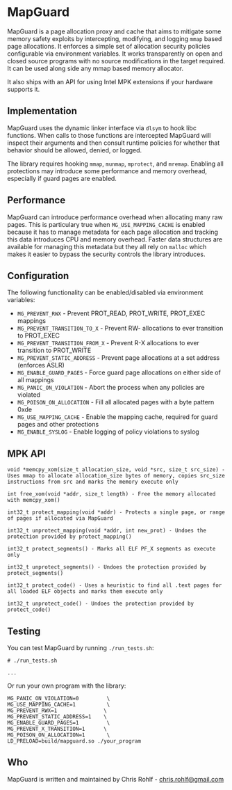 # MapGuard

MapGuard is a page allocation proxy and cache that aims to mitigate some memory safety exploits by intercepting, modifying, and logging `mmap` based page allocations. It enforces a simple set of allocation security policies configurable via environment variables. It works transparently on open and closed source programs with no source modifications in the target required. It can be used along side any mmap based memory allocator.

It also ships with an API for using Intel MPK extensions if your hardware supports it.

## Implementation

MapGuard uses the dynamic linker interface via `dlsym` to hook libc functions. When calls to those functions are intercepted MapGuard will inspect their arguments and then consult runtime policies for whether that behavior should be allowed, denied, or logged.

The library requires hooking `mmap`, `munmap`, `mprotect`, and `mremap`. Enabling all protections may introduce some performance and memory overhead, especially if guard pages are enabled.

## Performance

MapGuard can introduce performance overhead when allocating many raw pages. This is particulary true when `MG_USE_MAPPING_CACHE` is enabled because it has to manage metadata for each page allocation and tracking this data introduces CPU and memory overhead. Faster data structures are available for managing this metadata but they all rely on `malloc` which makes it easier to bypass the security controls the library introduces.

## Configuration

The following functionality can be enabled/disabled via environment variables:

* `MG_PREVENT_RWX` - Prevent PROT_READ, PROT_WRITE, PROT_EXEC mappings
* `MG_PREVENT_TRANSITION_TO_X` - Prevent RW- allocations to ever transition to PROT_EXEC
* `MG_PREVENT_TRANSITION_FROM_X` - Prevent R-X allocations to ever transition to PROT_WRITE
* `MG_PREVENT_STATIC_ADDRESS` - Prevent page allocations at a set address (enforces ASLR)
* `MG_ENABLE_GUARD_PAGES` - Force guard page allocations on either side of all mappings
* `MG_PANIC_ON_VIOLATION` - Abort the process when any policies are violated
* `MG_POISON_ON_ALLOCATION` - Fill all allocated pages with a byte pattern 0xde
* `MG_USE_MAPPING_CACHE` - Enable the mapping cache, required for guard pages and other protections
* `MG_ENABLE_SYSLOG` - Enable logging of policy violations to syslog

## MPK API

```
void *memcpy_xom(size_t allocation_size, void *src, size_t src_size) - Uses mmap to allocate allocation_size bytes of memory, copies src_size instructions from src and marks the memory execute only

int free_xom(void *addr, size_t length) - Free the memory allocated with memcpy_xom()

int32_t protect_mapping(void *addr) - Protects a single page, or range of pages if allocated via MapGuard

int32_t unprotect_mapping(void *addr, int new_prot) - Undoes the protection provided by protect_mapping()

int32_t protect_segments() - Marks all ELF PF_X segments as execute only

int32_t unprotect_segments() - Undoes the protection provided by protect_segments()

int32_t protect_code() - Uses a heuristic to find all .text pages for all loaded ELF objects and marks them execute only

int32_t unprotect_code() - Undoes the protection provided by protect_code()
```

## Testing

You can test MapGuard by running `./run_tests.sh`:

```
# ./run_tests.sh 

...

```

Or run your own program with the library:

```
MG_PANIC_ON_VIOLATION=0         \
MG_USE_MAPPING_CACHE=1          \
MG_PREVENT_RWX=1               \
MG_PREVENT_STATIC_ADDRESS=1    \
MG_ENABLE_GUARD_PAGES=1         \
MG_PREVENT_X_TRANSITION=1      \
MG_POISON_ON_ALLOCATION=1       \
LD_PRELOAD=build/mapguard.so ./your_program
```

## Who

MapGuard is written and maintained by Chris Rohlf - chris.rohlf@gmail.com
